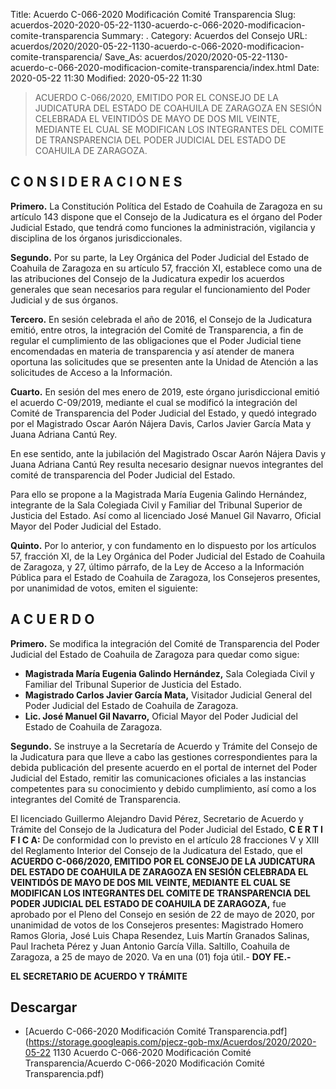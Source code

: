 Title: Acuerdo C-066-2020 Modificación Comité Transparencia
Slug: acuerdos-2020-2020-05-22-1130-acuerdo-c-066-2020-modificacion-comite-transparencia
Summary: .
Category: Acuerdos del Consejo
URL: acuerdos/2020/2020-05-22-1130-acuerdo-c-066-2020-modificacion-comite-transparencia/
Save_As: acuerdos/2020/2020-05-22-1130-acuerdo-c-066-2020-modificacion-comite-transparencia/index.html
Date: 2020-05-22 11:30
Modified: 2020-05-22 11:30


> ACUERDO C-066/2020, EMITIDO POR EL CONSEJO DE LA JUDICATURA DEL ESTADO DE COAHUILA DE ZARAGOZA EN SESIÓN CELEBRADA EL VEINTIDÓS DE MAYO DE DOS MIL VEINTE, MEDIANTE EL CUAL SE MODIFICAN LOS INTEGRANTES DEL COMITE DE TRANSPARENCIA DEL PODER JUDICIAL DEL ESTADO DE COAHUILA DE ZARAGOZA.

## C O N S I D E R A C I O N E S

**Primero.** La Constitución Política del Estado de Coahuila de Zaragoza en su artículo 143 dispone que el Consejo de la Judicatura es el órgano del Poder Judicial Estado, que tendrá como funciones la administración, vigilancia y disciplina de los órganos jurisdiccionales.

**Segundo.** Por su parte, la Ley Orgánica del Poder Judicial del Estado de Coahuila de Zaragoza en su artículo 57, fracción XI, establece como una de las atribuciones del Consejo de la Judicatura expedir los acuerdos generales que sean necesarios para regular el funcionamiento del Poder Judicial y de sus órganos.

**Tercero.** En sesión celebrada el año de 2016, el Consejo de la Judicatura emitió, entre otros, la integración del Comité de Transparencia, a fin de regular el cumplimiento de las obligaciones que el Poder Judicial tiene encomendadas en materia de transparencia y así atender de manera oportuna las solicitudes que se presenten ante la Unidad de Atención a las solicitudes de Acceso a la Información.

**Cuarto.** En sesión del mes enero de 2019, este órgano jurisdiccional emitió el acuerdo C-09/2019, mediante el cual se modificó la integración del Comité de Transparencia del Poder Judicial del Estado, y quedó integrado por el Magistrado Oscar Aarón Nájera Davis, Carlos Javier García Mata y Juana Adriana Cantú Rey.

En ese sentido, ante la jubilación del Magistrado Oscar Aarón Nájera Davis y Juana Adriana Cantú Rey resulta necesario designar nuevos integrantes del comité de transparencia del Poder Judicial del Estado.

Para ello se propone a la Magistrada María Eugenia Galindo Hernández, integrante de la Sala Colegiada Civil y Familiar del Tribunal Superior de Justicia del Estado. Así como al licenciado José Manuel Gil Navarro, Oficial Mayor del Poder Judicial del Estado.

**Quinto.** Por lo anterior, y con fundamento en lo dispuesto por los artículos 57, fracción XI, de la Ley Orgánica del Poder Judicial del Estado de Coahuila de Zaragoza, y 27, último párrafo, de la Ley de Acceso a la Información Pública para el Estado de Coahuila de Zaragoza, los Consejeros presentes, por unanimidad de votos, emiten el siguiente:

## A C U E R D O

**Primero.** Se modifica la integración del Comité de Transparencia del Poder Judicial del Estado de Coahuila de Zaragoza para quedar como sigue:

- **Magistrada María Eugenia Galindo Hernández,** Sala Colegiada Civil y Familiar del Tribunal Superior de Justicia del Estado.
- **Magistrado Carlos Javier García Mata,** Visitador Judicial General del Poder Judicial del Estado de Coahuila de Zaragoza.
- **Lic. José Manuel Gil Navarro,** Oficial Mayor del Poder Judicial del Estado de Coahuila de Zaragoza.

**Segundo.** Se instruye a la Secretaría de Acuerdo y Trámite del Consejo de la Judicatura para que lleve a cabo las gestiones correspondientes para la debida publicación del presente acuerdo en el portal de internet del Poder Judicial del Estado, remitir las comunicaciones oficiales a las instancias competentes para su conocimiento y debido cumplimiento, así como a los integrantes del Comité de Transparencia.

El licenciado Guillermo Alejandro David Pérez, Secretario de Acuerdo y Trámite del Consejo de la Judicatura del Poder Judicial del Estado, **C E R T I F I C A:** De conformidad con lo previsto en el artículo 28 fracciones V y XIII del Reglamento Interior del Consejo de la Judicatura del Estado, que el **ACUERDO C-066/2020, EMITIDO POR EL CONSEJO DE LA JUDICATURA DEL ESTADO DE COAHUILA DE ZARAGOZA EN SESIÓN CELEBRADA EL VEINTIDÓS DE MAYO DE DOS MIL VEINTE, MEDIANTE EL CUAL SE MODIFICAN LOS INTEGRANTES DEL COMITE DE TRANSPARENCIA DEL PODER JUDICIAL DEL ESTADO DE COAHUILA DE ZARAGOZA,** fue aprobado por el Pleno del Consejo en sesión de 22 de mayo de 2020, por unanimidad de votos de los Consejeros presentes: Magistrado Homero Ramos Gloria, José Luis Chapa Resendez, Luis Martín Granados Salinas, Paul Iracheta Pérez y Juan Antonio García Villa. Saltillo, Coahuila de Zaragoza, a 25 de mayo de 2020. Va en una (01) foja útil.- **DOY FE.-**

**EL SECRETARIO DE ACUERDO Y TRÁMITE**



## Descargar


* [Acuerdo C-066-2020 Modificación Comité Transparencia.pdf](https://storage.googleapis.com/pjecz-gob-mx/Acuerdos/2020/2020-05-22 1130 Acuerdo C-066-2020 Modificación Comité Transparencia/Acuerdo C-066-2020 Modificación Comité Transparencia.pdf)


